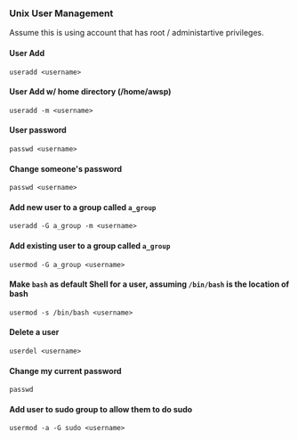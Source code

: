### Unix User Management
Assume this is using account that has root / administartive privileges.

#### User Add
```
useradd <username>
```

#### User Add w/ home directory (/home/awsp)
```
useradd -m <username>
```

#### User password
```
passwd <username>
```

#### Change someone's password
```
passwd <username>
```

#### Add new user to a group called `a_group`
```
useradd -G a_group -m <username>
```

#### Add existing user to a group called `a_group`
```
usermod -G a_group <username>
```

#### Make `bash` as default Shell for a user, assuming `/bin/bash` is the location of bash
```
usermod -s /bin/bash <username>
```

#### Delete a user
```
userdel <username>
```

#### Change my current password
```
passwd
```

#### Add user to sudo group to allow them to do sudo
```
usermod -a -G sudo <username>
```
